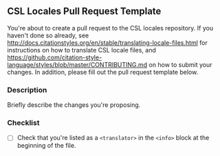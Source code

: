 ## CSL Locales Pull Request Template

You're about to create a pull request to the CSL locales repository.
If you haven't done so already, see <http://docs.citationstyles.org/en/stable/translating-locale-files.html> for instructions on how to translate CSL locale files, and <https://github.com/citation-style-language/styles/blob/master/CONTRIBUTING.md> on how to submit your changes.
In addition, please fill out the pull request template below.

### Description

Briefly describe the changes you're proposing.

### Checklist

- [ ] Check that you're listed as a `<translator>` in the `<info>` block at the beginning of the file.
